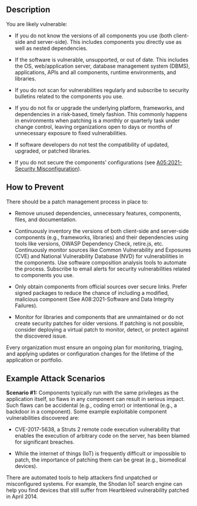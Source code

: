 ## Description

You are likely vulnerable:

- If you do not know the versions of all components you use (both client-side and server-side). This includes components you directly use as well as nested dependencies.
    
- If the software is vulnerable, unsupported, or out of date. This includes the OS, web/application server, database management system (DBMS), applications, APIs and all components, runtime environments, and libraries.
    
- If you do not scan for vulnerabilities regularly and subscribe to security bulletins related to the components you use.
    
- If you do not fix or upgrade the underlying platform, frameworks, and dependencies in a risk-based, timely fashion. This commonly happens in environments when patching is a monthly or quarterly task under change control, leaving organizations open to days or months of unnecessary exposure to fixed vulnerabilities.
    
- If software developers do not test the compatibility of updated, upgraded, or patched libraries.
    
- If you do not secure the components’ configurations (see [A05:2021-Security Misconfiguration](https://owasp.org/Top10/A05_2021-Security_Misconfiguration/)).
    

## How to Prevent

There should be a patch management process in place to:

- Remove unused dependencies, unnecessary features, components, files, and documentation.
    
- Continuously inventory the versions of both client-side and server-side components (e.g., frameworks, libraries) and their dependencies using tools like versions, OWASP Dependency Check, retire.js, etc. Continuously monitor sources like Common Vulnerability and Exposures (CVE) and National Vulnerability Database (NVD) for vulnerabilities in the components. Use software composition analysis tools to automate the process. Subscribe to email alerts for security vulnerabilities related to components you use.
    
- Only obtain components from official sources over secure links. Prefer signed packages to reduce the chance of including a modified, malicious component (See A08:2021-Software and Data Integrity Failures).
    
- Monitor for libraries and components that are unmaintained or do not create security patches for older versions. If patching is not possible, consider deploying a virtual patch to monitor, detect, or protect against the discovered issue.
    

Every organization must ensure an ongoing plan for monitoring, triaging, and applying updates or configuration changes for the lifetime of the application or portfolio.

## Example Attack Scenarios

**Scenario #1:** Components typically run with the same privileges as the application itself, so flaws in any component can result in serious impact. Such flaws can be accidental (e.g., coding error) or intentional (e.g., a backdoor in a component). Some example exploitable component vulnerabilities discovered are:

- CVE-2017-5638, a Struts 2 remote code execution vulnerability that enables the execution of arbitrary code on the server, has been blamed for significant breaches.
    
- While the internet of things (IoT) is frequently difficult or impossible to patch, the importance of patching them can be great (e.g., biomedical devices).
    

There are automated tools to help attackers find unpatched or misconfigured systems. For example, the Shodan IoT search engine can help you find devices that still suffer from Heartbleed vulnerability patched in April 2014.